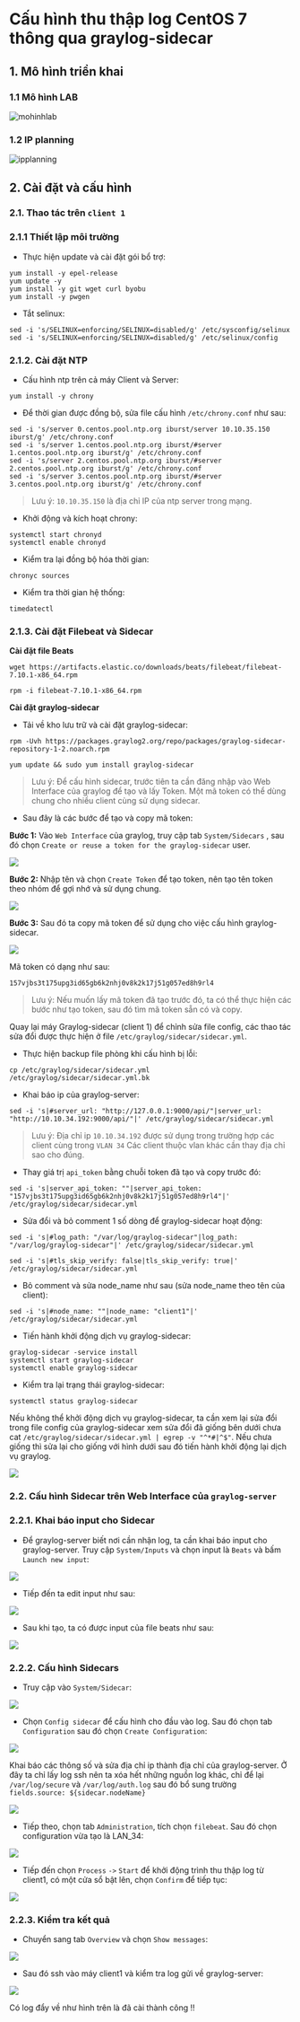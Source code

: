 # Cấu hình thu thập log CentOS 7 thông qua graylog-sidecar

## 1. Mô hình triển khai 

### 1.1 Mô hình LAB  

![mohinhlab](../images/mohinhlab.png)

### 1.2 IP planning

![ipplanning](../images/ip_planning.png)

## 2. Cài đặt và cấu hình

### 2.1. Thao tác trên `client 1`

### 2.1.1 Thiết lập môi trường 

- Thực hiện update và cài đặt gói bổ trợ: 

```
yum install -y epel-release
yum update -y
yum install -y git wget curl byobu
yum install -y pwgen
```

- Tắt selinux:

```
sed -i 's/SELINUX=enforcing/SELINUX=disabled/g' /etc/sysconfig/selinux
sed -i 's/SELINUX=enforcing/SELINUX=disabled/g' /etc/selinux/config
```

### 2.1.2. Cài đặt NTP 

- Cấu hình ntp trên cả máy Client và Server: 

```
yum install -y chrony
```

- Để thời gian được đồng bộ, sửa file cấu hình `/etc/chrony.conf` như sau: 

```
sed -i 's/server 0.centos.pool.ntp.org iburst/server 10.10.35.150 iburst/g' /etc/chrony.conf
sed -i 's/server 1.centos.pool.ntp.org iburst/#server 1.centos.pool.ntp.org iburst/g' /etc/chrony.conf
sed -i 's/server 2.centos.pool.ntp.org iburst/#server 2.centos.pool.ntp.org iburst/g' /etc/chrony.conf
sed -i 's/server 3.centos.pool.ntp.org iburst/#server 3.centos.pool.ntp.org iburst/g' /etc/chrony.conf
```

> Lưu ý: `10.10.35.150` là địa chỉ IP của ntp server trong mạng. 

- Khởi động và kích hoạt chrony: 

```
systemctl start chronyd
systemctl enable chronyd
```

- Kiểm tra lại đồng bộ hóa thời gian:

```
chronyc sources
```

- Kiểm tra thời gian hệ thống: 

```
timedatectl
```

### 2.1.3. Cài đặt Filebeat và Sidecar

**Cài đặt file Beats**

```
wget https://artifacts.elastic.co/downloads/beats/filebeat/filebeat-7.10.1-x86_64.rpm

rpm -i filebeat-7.10.1-x86_64.rpm
```

**Cài đặt graylog-sidecar**

- Tải về kho lưu trữ và cài đặt graylog-sidecar:

```
rpm -Uvh https://packages.graylog2.org/repo/packages/graylog-sidecar-repository-1-2.noarch.rpm

yum update && sudo yum install graylog-sidecar
```

> Lưu ý:   Để cấu hình sidecar, trước tiên ta cần đăng nhập vào Web Interface của graylog để tạo và lấy Token. Một mã token có thể dùng chung cho nhiều client cùng sử dụng sidecar.

- Sau đây là các bước để tạo và copy mã token:

**Bước 1:** Vào `Web Interface` của graylog, truy cập tab `System/Sidecars` , sau đó chọn `Create or reuse a token for the graylog-sidecar` user.

![](../images/sc1.png)

**Bước 2:** Nhập tên và chọn `Create Token` để tạo token, nên tạo tên token theo nhóm để gợi nhớ và sử dụng chung.

![](../images/sc2.png)

**Bước 3:** Sau đó ta copy mã token để sử dụng cho việc cấu hình graylog-sidecar.

![](../images/sc3.png)

Mã token có dạng như sau:

`157vjbs3t175upg3id65gb6k2nhj0v8k2k17j51g057ed8h9rl4`

> Lưu ý:  Nếu muốn lấy mã token đã tạo trước đó, ta có thể thực hiện các bước như tạo token, sau đó tìm mã token sẵn có và copy. 

Quay lại máy Graylog-sidecar (client 1) để chỉnh sửa file config, các thao tác sửa đổi được thực hiện ở file `/etc/graylog/sidecar/sidecar.yml`.

- Thực hiện backup file phòng khi cấu hình bị lỗi:

```
cp /etc/graylog/sidecar/sidecar.yml /etc/graylog/sidecar/sidecar.yml.bk
```

- Khai báo ip của graylog-server:

```
sed -i 's|#server_url: "http://127.0.0.1:9000/api/"|server_url: "http://10.10.34.192:9000/api/"|' /etc/graylog/sidecar/sidecar.yml 
```

> Lưu ý: Địa chỉ ip `10.10.34.192` được sử dụng trong trường hợp các client cùng trong `VLAN 34` Các client thuộc vlan khác cần thay địa chỉ sao cho đúng. 

- Thay giá trị `api_token` bằng chuỗi token đã tạo và copy trước đó: 

```
sed -i 's|server_api_token: ""|server_api_token: "157vjbs3t175upg3id65gb6k2nhj0v8k2k17j51g057ed8h9rl4"|' /etc/graylog/sidecar/sidecar.yml
```

- Sửa đổi và bỏ comment 1 số dòng để graylog-sidecar hoạt động: 

```
sed -i 's|#log_path: "/var/log/graylog-sidecar"|log_path: "/var/log/graylog-sidecar"|' /etc/graylog/sidecar/sidecar.yml
```

```
sed -i 's|#tls_skip_verify: false|tls_skip_verify: true|' /etc/graylog/sidecar/sidecar.yml
```

- Bỏ comment và sửa node_name như sau (sửa node_name theo tên của client): 

```
sed -i 's|#node_name: ""|node_name: "client1"|' /etc/graylog/sidecar/sidecar.yml
```

- Tiến hành khởi động dịch vụ graylog-sidecar: 

```
graylog-sidecar -service install
systemctl start graylog-sidecar
systemctl enable graylog-sidecar
```

- Kiểm tra lại trạng thái graylog-sidecar:

```
systemctl status graylog-sidecar
```

Nếu không thể khởi động dịch vụ graylog-sidecar, ta cần xem lại sửa đổi trong file config của graylog-sidecar xem sửa đổi đã giống bên dưới chưa cat `/etc/graylog/sidecar/sidecar.yml | egrep -v "^*#|^$"`. Nếu chưa giống thì sửa lại cho giống với hình dưới sau đó tiến hành khởi động lại dịch vụ graylog. 

![](../images/sc20.png)

### 2.2. Cấu hình Sidecar trên Web Interface của `graylog-server` 

### 2.2.1. Khai báo input cho Sidecar

- Để graylog-server biết nơi cần nhận log, ta cần khai báo input cho graylog-server. Truy cập `System/Inputs` và chọn input là `Beats` và bấm `Launch new input`: 

![](../images/sc5.png)

- Tiếp đến ta edit input như sau: 

![](../images/sc16.png)

- Sau khi tạo, ta có được input của file beats như sau: 

![](../images/sc17.png)

### 2.2.2. Cấu hình Sidecars

- Truy cập vào `System/Sidecar`:

![](../images/sc9.png)

- Chọn `Config sidecar` để cấu hình cho đầu vào log. Sau đó chọn tab `Configuration` sau đó chọn `Create Configuration`:

![](../images/sc10.png)

Khai báo các thông số và sửa địa chỉ ip thành địa chỉ của graylog-server. Ở đây ta chỉ lấy log ssh nên ta xóa hết những nguồn log khác, chỉ để lại `/var/log/secure` và `/var/log/auth.log` sau đó bổ sung trường `fields.source: ${sidecar.nodeName}`

![](../images/sc15.png)

- Tiếp theo, chọn tab `Administration`, tích chọn `filebeat`. Sau đó chọn configuration vừa tạo là LAN_34:

![](../images/sc18.png)

- Tiếp đến chọn `Process` `->` `Start` để khởi động trình thu thập log từ client1, có một cửa sổ bật lên, chọn `Confirm` để tiếp tục:

![](../images/sc19.png)

### 2.2.3. Kiểm tra kết quả

- Chuyển sang tab `Overview` và chọn `Show messages`:

![](../images/sc13.png)

- Sau đó ssh vào máy client1 và kiểm tra log gửi về graylog-server: 

![](../images/sc14.png)

Có log đẩy về như hình trên là đã cài thành công !!
